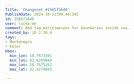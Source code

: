 ```yaml
---
Title: 'Changeset #158573640'
PublishDate: 2024-10-31T09:49:19Z
id: 158573640
user: lucka-me
comment: Add tag:maritime=yes for boundaries inside sea.
created_by: iD 2.30.4
tags:
- Montenegro
- Kotor
bbox:
  min_lon: 18.7673591
  min_lat: 42.4259849
  max_lon: 18.7675162
  max_lat: 42.4274683

---
```

